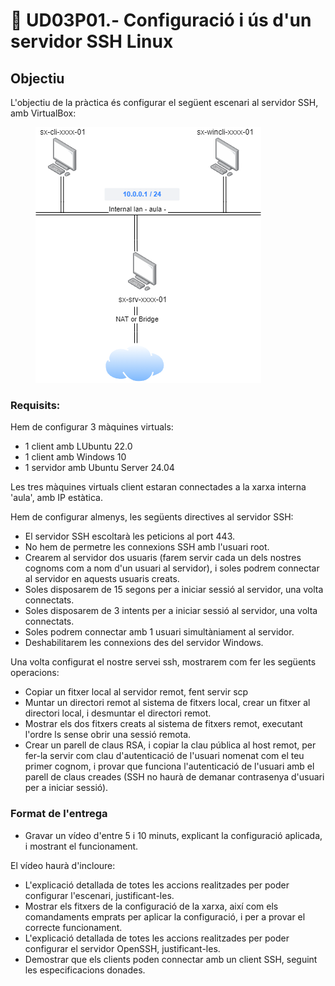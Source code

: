 # 📎 UD03P01.- Configuració i ús d'un servidor SSH Linux

## Objectiu

L'objectiu de la pràctica és configurar el següent escenari al servidor SSH, amb VirtualBox:

<figure><img src="../.gitbook/assets/UD01A01.drawio.png" alt=""><figcaption></figcaption></figure>

### Requisits:

Hem de configurar 3 màquines virtuals:

* 1 client amb LUbuntu 22.0
* 1 client amb Windows 10
* 1 servidor amb Ubuntu Server 24.04

Les tres màquines virtuals client estaran connectades a la xarxa interna 'aula', amb IP estàtica.

Hem de configurar almenys, les següents directives al servidor SSH:

* El servidor SSH escoltarà les peticions al port 443.
* No hem de permetre les connexions SSH amb l'usuari root.
* Crearem al servidor dos usuaris (farem servir cada un dels nostres cognoms com a nom d'un usuari al servidor), i soles podrem connectar al servidor en aquests usuaris creats.&#x20;
* Soles disposarem de 15 segons per a iniciar sessió al servidor, una volta connectats.&#x20;
* Soles disposarem de 3 intents per a iniciar sessió al servidor, una volta connectats.&#x20;
* Soles podrem connectar amb 1 usuari simultàniament al servidor.&#x20;
* Deshabilitarem les connexions des del servidor Windows.

Una volta configurat el nostre servei ssh, mostrarem com fer les següents operacions:

* Copiar un fitxer local al servidor remot, fent servir scp
* Muntar un directori remot al sistema de fitxers local, crear un fitxer al directori local, i desmuntar el directori remot.
* Mostrar els dos fitxers creats al sistema de fitxers remot, executant l'ordre ls sense obrir una sessió remota.
* Crear un parell de claus RSA, i copiar la clau pública al host remot, per fer-la servir com clau d'autenticació de l'usuari nomenat com el teu primer cognom, i provar que funciona l'autenticació de l'usuari amb el parell de claus creades (SSH no haurà de demanar contrasenya d'usuari per a iniciar sessió).

### Format de l'entrega

* Gravar un vídeo d'entre 5 i 10 minuts, explicant la configuració aplicada, i mostrant el funcionament.&#x20;

El vídeo haurà d'incloure:

* L'explicació detallada de totes les accions realitzades per poder configurar l'escenari, justificant-les.
* Mostrar els fitxers de la configuració de la xarxa, així com els comandaments emprats per aplicar la configuració, i per a provar el correcte funcionament.
* L'explicació detallada de totes les accions realitzades per poder configurar el servidor OpenSSH, justificant-les.
* Demostrar que els clients poden connectar amb un client SSH, seguint les especificacions donades.
